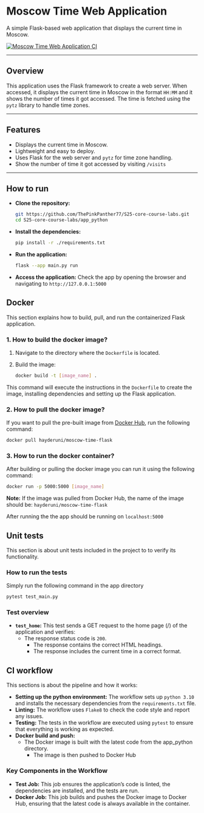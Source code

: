 # Moscow Time Web Application

A simple Flask-based web application that displays the current time in Moscow.

[![Moscow Time Web Application CI](https://github.com/HayderSarhan/S25-core-course-labs/actions/workflows/CI.yml/badge.svg)](https://github.com/HayderSarhan/S25-core-course-labs/actions/workflows/CI.yml)

---

## Overview

This application uses the Flask framework to create a web server. When accessed, it displays the current time in Moscow in the format `HH:MM` and it shows the number of times it got accessed. The time is fetched using the `pytz` library to handle time zones.

---

## Features

- Displays the current time in Moscow.
- Lightweight and easy to deploy.
- Uses Flask for the web server and `pytz` for time zone handling.
- Show the number of time it got accessed by visiting `/visits`

---

## How to run

- **Clone the repository:**

    ```bash
    git https://github.com/ThePinkPanther77/S25-core-course-labs.git
    cd S25-core-course-labs/app_python
    ```

- **Install the dependencies:**

    ```bash
    pip install -r ./requirements.txt
    ```

- **Run the application:**

    ```bash
    flask --app main.py run
    ```

- **Access the application:** Check the app by opening the browser and navigating to `http://127.0.0.1:5000`

## Docker

This section explains how to build, pull, and run the containerized Flask application.

### 1. How to build the docker image?

1. Navigate to the directory where the `Dockerfile` is located.
2. Build the image:

    ```bash
    docker build -t [image_name] .
    ```

This command will execute the instructions in the `Dockerfile` to create the image, installing dependencies and setting up the Flask application.

### 2. How to pull the docker image?

If you want to pull the pre-built image from [Docker Hub](https://hub.docker.com/r/hayderuni/moscow-time-flask), run the following command:

```bash
docker pull hayderuni/moscow-time-flask
```

### 3. How to run the docker container?

After building or pulling the docker image you can run it using the following command:

```bash
docker run -p 5000:5000 [image_name]
```

**Note:** If the image was pulled from Docker Hub, the name of the image should be: `hayderuni/moscow-time-flask`

After running the the app should be running on `localhost:5000`


## Unit tests

This section is about unit tests included in the project to to verify its functionality.

### How to run the tests

Simply run the following command in the app directory

```bash
pytest test_main.py
```

### Test overview

- **`test_home`:** This test sends a GET request to the home page (/) of the application and verifies:
  - The response status code is `200`.
    - The response contains the correct HTML headings.
    - The response includes the current time in a correct format.

## CI workflow

This sections is about the pipeline and how it works:

- **Setting up the python environment:** The workflow sets up `python 3.10` and installs the necessary dependencies from the `requirements.txt` file.
- **Linting:** The workflow uses `Flake8` to check the code style and report any issues.
- **Testing:** The tests in the workflow are executed using `pytest` to ensure that everything is working as expected.
- **Docker build and push:**
  - The Docker image is built with the latest code from the app_python directory.
    - The image is then pushed to Docker Hub

### Key Components in the Workflow

- **Test Job:** This job ensures the application’s code is linted, the dependencies are installed, and the tests are run.
- **Docker Job:** This job builds and pushes the Docker image to Docker Hub, ensuring that the latest code is always available in the container.

